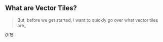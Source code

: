 ## What are Vector Tiles?
> But, before we get started, I want to quickly go over what vector tiles are_

_0:15_
